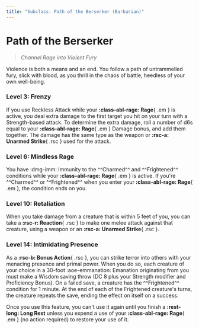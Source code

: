 ```yaml
---
title: "Subclass: Path of the Berserker (Barbarian)"
---
```


<p style="display:none">
Channel Rage into Violent Fury
</p>

# Path of the Berserker

> *Channel Rage into Violent Fury*

Violence is both a means and an end. You follow a path of untrammelled fury, slick with blood, as you thrill in the chaos of battle, heedless of your own well-being.

### Level 3: Frenzy

If you use Reckless Attack while your **:class-abl-rage: Rage**{ .em } is active, you deal extra damage to the first target you hit on your turn with a Strength-based attack. To determine the extra damage, roll a number of d6s equal to your **:class-abl-rage: Rage**{ .em } Damage bonus, and add them together. The damage has the same type as the weapon or **:rsc-a: Unarmed Strike**{ .rsc } used for the attack.

### Level 6: Mindless Rage

You have :dmg-imm: Immunity to the ^^Charmed^^ and ^^Frightened^^ conditions while your **:class-abl-rage: Rage**{ .em } is active. If you're ^^Charmed^^ or ^^Frightened^^ when you enter your **:class-abl-rage: Rage**{ .em }, the condition ends on you.

### Level 10: Retaliation

When you take damage from a creature that is within 5 feet of you, you can take a **:rsc-r: Reaction**{ .rsc } to make one melee attack against that creature, using a weapon or an **:rsc-a: Unarmed Strike**{ .rsc }.

### Level 14: Intimidating Presence

As a **:rsc-b: Bonus Action**{ .rsc }, you can strike terror into others with your menacing presence and primal power. When you do so, each creature of your choice in a 30-foot :aoe-emmanation: Emanation originating from you must make a Wisdom saving throw (DC 8 plus your Strength modifier and Proficiency Bonus). On a failed save, a creature has the ^^Frightened^^ condition for 1 minute. At the end of each of the Frightened creature's turns, the creature repeats the save, ending the effect on itself on a success.

Once you use this feature, you can't use it again until you finish a **:rest-long: Long Rest** unless you expend a use of your **:class-abl-rage: Rage**{ .em } (no action required) to restore your use of it.